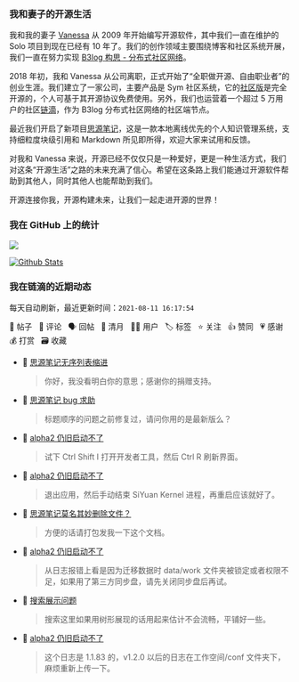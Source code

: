 ### 我和妻子的开源生活

我和我的妻子 [Vanessa](https://github.com/Vanessa219) 从 2009 年开始编写开源软件，其中我们一直在维护的 Solo 项目到现在已经有 10 年了。我们的创作领域主要围绕博客和社区系统开展，我们一直在努力实现 [B3log 构思 - 分布式社区网络](https://ld246.com/article/1546941897596)。

2018 年初，我和 Vanessa 从公司离职，正式开始了“全职做开源、自由职业者”的创业生涯。我们建立了一家公司，主要产品是 Sym 社区系统，它的[社区版](https://github.com/88250/symphony)是完全开源的，个人可基于其开源协议免费使用。另外，我们也运营着一个超过 5 万用户的社区[链滴](https://ld246.com)，作为 B3log 分布式社区网络的社区端节点。

最近我们开启了新项目[思源笔记](https://github.com/siyuan-note/siyuan)，这是一款本地离线优先的个人知识管理系统，支持细粒度块级引用和 Markdown 所见即所得，欢迎大家来试用和反馈。

对我和 Vanessa 来说，开源已经不仅仅只是一种爱好，更是一种生活方式，我们对这条“开源生活”之路的未来充满了信心。希望在这条路上我们能通过开源软件帮助到其他人，同时其他人也能帮助到我们。

开源连接你我，开源构建未来，让我们一起走进开源的世界！

### 我在 GitHub 上的统计

<a title="Hits" target="_blank" href="https://github.com/88250/88250"><img src="https://hits.b3log.org/88250/88250.svg"></a>

[![Github Stats](https://github-readme-stats.vercel.app/api?username=88250&theme=tokyonight&show_icons=true)](https://github.com/88250)

<!--events start -->

### 我在链滴的近期动态

每天自动刷新，最近更新时间：`2021-08-11 16:17:54`

📝 帖子 &nbsp; 💬 评论 &nbsp; 🗣 回帖 &nbsp; 🌙 清月 &nbsp; 👨‍💻 用户 &nbsp; 🏷️ 标签 &nbsp; ⭐️ 关注 &nbsp; 👍 赞同 &nbsp; 💗 感谢 &nbsp; 💰 打赏 &nbsp; 🗃 收藏

* 💬 [思源笔记无序列表缩进](https://ld246.com/article/1628661111635/comment/1628663854355#comments)

  > 你好，我没看明白你的意思；感谢你的捐赠支持。
* 💬 [思源笔记 bug 求助](https://ld246.com/article/1628659758736/comment/1628663760566#comments)

  > 标题顺序的问题之前修复过，请问你用的是最新版么？
* 💬 [alpha2 仍旧启动不了](https://ld246.com/article/1628648400934/comment/1628654919229#comments)

  > 试下 Ctrl Shift I 打开开发者工具，然后 Ctrl R 刷新界面。
* 💬 [alpha2 仍旧启动不了](https://ld246.com/article/1628648400934/comment/1628653672124#comments)

  > 退出应用，然后手动结束 SiYuan Kernel 进程，再重启应该就好了。
* 💬 [思源笔记莫名其妙删除文件？](https://ld246.com/article/1628432734090/comment/1628652627117#comments)

  > 方便的话请打包发我一下这个文档。
* 💬 [alpha2 仍旧启动不了](https://ld246.com/article/1628648400934/comment/1628651342352#comments)

  > 从日志报错上看是因为迁移数据时 data/work 文件夹被锁定或者权限不足，如果用了第三方同步盘，请先关闭同步盘后再试。
* 💬 [搜索展示问题](https://ld246.com/article/1628621757009/comment/1628650718718#comments)

  > 搜索这里如果用树形展现的话用起来估计不会流畅，平铺好一些。
* 💬 [alpha2 仍旧启动不了](https://ld246.com/article/1628648400934/comment/1628650109822#comments)

  > 这个日志是 1.1.83 的，v1.2.0 以后的日志在工作空间/conf 文件夹下，麻烦重新上传一下。


<!--events end -->
